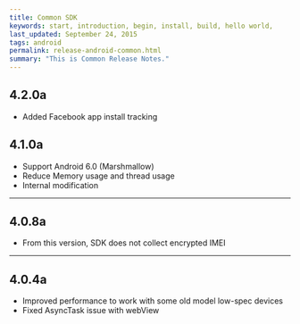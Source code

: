 ```yaml
---
title: Common SDK
keywords: start, introduction, begin, install, build, hello world,
last_updated: September 24, 2015
tags: android
permalink: release-android-common.html
summary: "This is Common Release Notes."
---
```


## 4.2.0a
* Added Facebook app install tracking

## 4.1.0a
* Support Android 6.0 (Marshmallow)
* Reduce Memory usage and thread usage
* Internal modification 

---

## 4.0.8a
* From this version, SDK does not collect encrypted IMEI


---

## 4.0.4a
* Improved performance to work with some old model low-spec devices
* Fixed AsyncTask issue with webView

